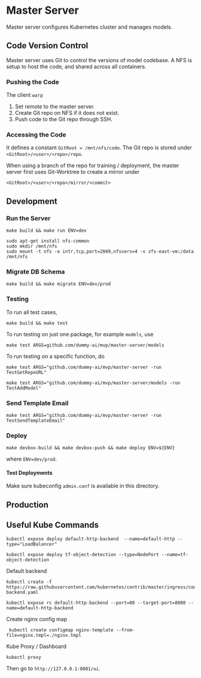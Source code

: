 # Master Server

Master server configures Kubernetes cluster and manages models.

## Code Version Control

Master server uses Git to control the versions of model codebase. A NFS is setup to host the code, and shared across all containers.

### Pushing the Code

The client `warp` 

1. Set remote to the master server.
2. Create Git repo on NFS if it does not exist.
3. Push code to the Git repo through SSH.

### Accessing the Code

It defines a constant `GitRoot = /mnt/nfs/code`. The Git repo is stored under `<GitRoot>/<user>/<repo>/repo`. 

When using a branch of the repo for training / deployment, the master server first uses Git-Worktree to create a mirror under 

```
<GitRoot>/<user>/<repo>/mirror/<commit>
```



## Development

### Run the Server

```
make build && make run ENV=dev
```

```
sudo apt-get install nfs-common
sudo mkdir /mnt/nfs
sudo mount -t nfs -o intr,tcp,port=2049,nfsvers=4 -v zfs-east-vm:/data /mnt/nfs
```

### Migrate DB Schema

```
make build && make migrate ENV=dev/prod
```

### Testing

To run all test cases,

```
make build && make test
```

To run testing on just one package, for example `models`, use 

```
make test ARGS=github.com/dummy-ai/mvp/master-server/models
```

To run testing on a specific function, do

```
make test ARGS="github.com/dummy-ai/mvp/master-server -run TestGetRepoURL"

make test ARGS="github.com/dummy-ai/mvp/master-server/models -run TestAddModel"
```

### Send Template Email

```
make test ARGS="github.com/dummy-ai/mvp/master-server -run TestSendTemplateEmail"
```

### Deploy

```
make devbox-build && make devbox-push && make deploy ENV=${ENV}
```

where `ENV=dev/prod`.

#### Test Deployments

Make sure kubeconfig `admin.conf` is available in this directory.

## Production


## Useful Kube Commands

```
kubectl expose deploy default-http-backend  --name=default-http --type="LoadBalancer"
```

```
kubectl expose deploy tf-object-detection --type=NodePort --name=tf-object-detection
```

Default backend
```
kubectl create -f https://raw.githubusercontent.com/kubernetes/contrib/master/ingress/controllers/nginx/examples/default-backend.yaml

kubectl expose rc default-http-backend --port=80 --target-port=8080 --name=default-http-backend
```

Create nginx config map

```
 kubectl create configmap nginx-template --from-file=nginx.tmpl=./nginx.tmpl
```

Kube Proxy / Dashboard

```
kubectl proxy
```

Then go to `http://127.0.0.1:8001/ui`.